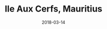 ---
title: Ile Aux Cerfs, Mauritius
date: 2018-03-14
countries:
  - Mauritius
resources:
  - src: feature.jpg
    params: 
      weight: 0
  - src: DSCF4012.jpg
    params: 
      weight: 1
  - src: DSCF3989.jpg
    params: 
      weight: 2
  - src: DSCF4046.jpg
    params: 
      weight: 3
  - src: DSCF4056.jpg
    params: 
      weight: 4
---